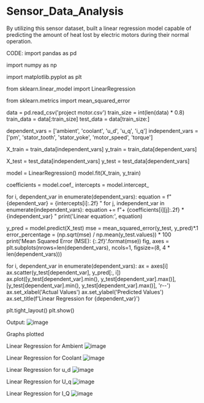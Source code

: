 # Sensor_Data_Analysis
By utilizing this sensor dataset, built a linear regression model capable of predicting the amount of heat lost by electric motors during their normal operation.

CODE: 
import pandas as pd

import numpy as np

import matplotlib.pyplot as plt

from sklearn.linear_model import LinearRegression

from sklearn.metrics import mean_squared_error

data = pd.read_csv('project motor.csv')
train_size = int(len(data) * 0.8) 
train_data = data[:train_size]
test_data = data[train_size:]

dependent_vars = ['ambient', 'coolant', 'u_d', 'u_q', 'i_q']
independent_vars = ['pm', 'stator_tooth', 'stator_yoke', 'motor_speed', 'torque']

X_train = train_data[independent_vars]
y_train = train_data[dependent_vars]

X_test = test_data[independent_vars]
y_test = test_data[dependent_vars]

model = LinearRegression()
model.fit(X_train, y_train)

coefficients = model.coef_
intercepts = model.intercept_

for i, dependent_var in enumerate(dependent_vars):
    equation = f"{dependent_var} = {intercepts[i]:.2f} "
    for j, independent_var in enumerate(independent_vars):
        equation += f"+ {coefficients[i][j]:.2f} * {independent_var} "
    print('Linear equation:', equation)

y_pred = model.predict(X_test)
mse = mean_squared_error(y_test, y_pred)*.1
error_percentage = (np.sqrt(mse) / np.mean(y_test.values)) * 100
print('Mean Squared Error (MSE): {:.2f}'.format(mse))
fig, axes = plt.subplots(nrows=len(dependent_vars), ncols=1, figsize=(8, 4 * len(dependent_vars)))

for i, dependent_var in enumerate(dependent_vars):
    ax = axes[i]
    ax.scatter(y_test[dependent_var], y_pred[:, i])
    ax.plot([y_test[dependent_var].min(), y_test[dependent_var].max()], [y_test[dependent_var].min(), y_test[dependent_var].max()], 'r--')
    ax.set_xlabel('Actual Values')
    ax.set_ylabel('Predicted Values')
    ax.set_title(f'Linear Regression for {dependent_var}')

plt.tight_layout()
plt.show()

Output:
![image](https://github.com/user-attachments/assets/88d6c895-4e91-4d11-86fe-f3dd4faf7fc0)

Graphs plotted 

Linear Regression for Ambient
![image](https://github.com/user-attachments/assets/4997fb4d-3596-487c-8a44-22acf5a7e737)

Linear Regression for Coolant
![image](https://github.com/user-attachments/assets/10b0979b-dffc-430b-a287-2a202e470d3c)

Linear Regression for u_d
![image](https://github.com/user-attachments/assets/82a228af-b59a-47fc-84a8-c4e0304fad09)

Linear Regression for U_q
![image](https://github.com/user-attachments/assets/e573c97f-1ab6-44cf-a28b-f983025e5bee)

Linear Regression for I_Q
![image](https://github.com/user-attachments/assets/a42d081d-0af4-4691-a86f-697198a00daf)
